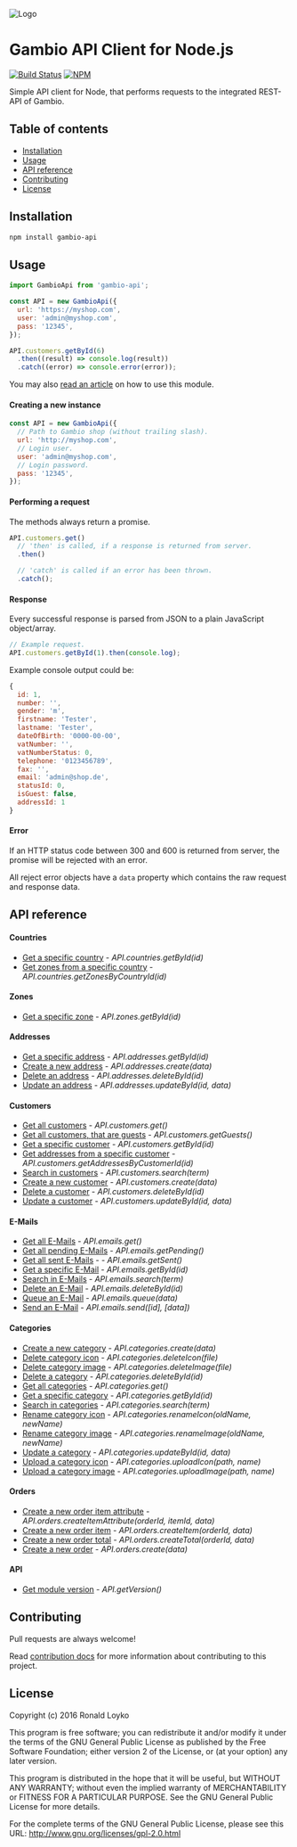 ![Logo](https://github.com/ronaldloyko/node-gambio-api/raw/master/logo.png)

# Gambio API Client for Node.js

[![Build Status](https://travis-ci.org/ronaldloyko/node-gambio-api.svg?branch=master)](https://travis-ci.org/ronaldloyko/node-gambio-api) [![NPM](https://nodei.co/npm/gambio-api.png?mini=true)](https://nodei.co/npm/gambio-api/)

Simple API client for Node, that performs requests to the integrated REST-API of Gambio.

## Table of contents

- [Installation](#installation)
- [Usage](#usage)
- [API reference](#api-reference)
- [Contributing](#contributing)
- [License](#license)

## Installation

```sh
npm install gambio-api
```

## Usage

```js
import GambioApi from 'gambio-api';

const API = new GambioApi({
  url: 'https://myshop.com',
  user: 'admin@myshop.com',
  pass: '12345',
});

API.customers.getById(6)
  .then((result) => console.log(result))
  .catch((error) => console.error(error));
```

You may also [read an article](https://ronaldloyko.wordpress.com/2016/01/21/how-to-use-the-gambio-rest-api-in-node-js/) on how to use this module.

#### Creating a new instance

```js
const API = new GambioApi({
  // Path to Gambio shop (without trailing slash).
  url: 'http://myshop.com',
  // Login user.
  user: 'admin@myshop.com',
  // Login password.
  pass: '12345',
});
```

#### Performing a request

The methods always return a promise.

```js
API.customers.get()
  // 'then' is called, if a response is returned from server.
  .then()

  // 'catch' is called if an error has been thrown.
  .catch();
```

#### Response

Every successful response is parsed from JSON to a plain JavaScript object/array.

```js
// Example request.
API.customers.getById(1).then(console.log);
```

Example console output could be:

```js
{
  id: 1,
  number: '',
  gender: 'm',
  firstname: 'Tester',
  lastname: 'Tester',
  dateOfBirth: '0000-00-00',
  vatNumber: '',
  vatNumberStatus: 0,
  telephone: '0123456789',
  fax: '',
  email: 'admin@shop.de',
  statusId: 0,
  isGuest: false,
  addressId: 1
}
```

#### Error

If an HTTP status code between 300 and 600 is returned from server, the promise will be rejected with an error.

All reject error objects have a `data` property which contains the raw request and response data.

## API reference

#### Countries

- [Get a specific country](https://github.com/ronaldloyko/node-gambio-api/blob/master/docs/countries/getById.md) - *API.countries.getById(id)*
- [Get zones from a specific country](https://github.com/ronaldloyko/node-gambio-api/blob/master/docs/countries/getZonesByCountryId.md) - *API.countries.getZonesByCountryId(id)*

#### Zones

- [Get a specific zone](https://github.com/ronaldloyko/node-gambio-api/blob/master/docs/zones/getById.md) - *API.zones.getById(id)*

#### Addresses

- [Get a specific address](https://github.com/ronaldloyko/node-gambio-api/blob/master/docs/addresses/getById.md) - *API.addresses.getById(id)*
- [Create a new address](https://github.com/ronaldloyko/node-gambio-api/blob/master/docs/addresses/create.md) - *API.addresses.create(data)*
- [Delete an address](https://github.com/ronaldloyko/node-gambio-api/blob/master/docs/addresses/deleteById.md) - *API.addresses.deleteById(id)*
- [Update an address](https://github.com/ronaldloyko/node-gambio-api/blob/master/docs/addresses/updateById.md) - *API.addresses.updateById(id, data)*

#### Customers

- [Get all customers](https://github.com/ronaldloyko/node-gambio-api/blob/master/docs/customers/get.md) - *API.customers.get()*
- [Get all customers, that are guests](https://github.com/ronaldloyko/node-gambio-api/blob/master/docs/customers/getGuests.md) - *API.customers.getGuests()*
- [Get a specific customer](https://github.com/ronaldloyko/node-gambio-api/blob/master/docs/customers/getById.md) - *API.customers.getById(id)*
- [Get addresses from a specific customer](https://github.com/ronaldloyko/node-gambio-api/blob/master/docs/customers/getAddressesByCustomerId.md) - *API.customers.getAddressesByCustomerId(id)*
- [Search in customers](https://github.com/ronaldloyko/node-gambio-api/blob/master/docs/customers/search.md) - *API.customers.search(term)*
- [Create a new customer](https://github.com/ronaldloyko/node-gambio-api/blob/master/docs/customers/create.md) - *API.customers.create(data)*
- [Delete a customer](https://github.com/ronaldloyko/node-gambio-api/blob/master/docs/customers/deleteById.md) - *API.customers.deleteById(id)*
- [Update a customer](https://github.com/ronaldloyko/node-gambio-api/blob/master/docs/customers/updateById.md) - *API.customers.updateById(id, data)*

#### E-Mails

- [Get all E-Mails](https://github.com/ronaldloyko/node-gambio-api/blob/master/docs/emails/get.md) - *API.emails.get()*
- [Get all pending E-Mails](https://github.com/ronaldloyko/node-gambio-api/blob/master/docs/emails/getPending.md) - *API.emails.getPending()*
- [Get all sent E-Mails](https://github.com/ronaldloyko/node-gambio-api/blob/master/docs/emails/getSent.md) - - *API.emails.getSent()*
- [Get a specific E-Mail](https://github.com/ronaldloyko/node-gambio-api/blob/master/docs/emails/getById.md) - *API.emails.getById(id)*
- [Search in E-Mails](https://github.com/ronaldloyko/node-gambio-api/blob/master/docs/emails/search.md) - *API.emails.search(term)*
- [Delete an E-Mail](https://github.com/ronaldloyko/node-gambio-api/blob/master/docs/emails/deleteById.md) - *API.emails.deleteById(id)*
- [Queue an E-Mail](https://github.com/ronaldloyko/node-gambio-api/blob/master/docs/emails/queue.md) - *API.emails.queue(data)*
- [Send an E-Mail](https://github.com/ronaldloyko/node-gambio-api/blob/master/docs/emails/send.md) - *API.emails.send([id], [data])*

#### Categories
- [Create a new category](https://github.com/ronaldloyko/node-gambio-api/blob/master/docs/categories/create.md) - *API.categories.create(data)*
- [Delete category icon](https://github.com/ronaldloyko/node-gambio-api/blob/master/docs/categories/deleteIcon.md) - *API.categories.deleteIcon(file)*
- [Delete category image](https://github.com/ronaldloyko/node-gambio-api/blob/master/docs/categories/deleteImage.md) - *API.categories.deleteImage(file)*
- [Delete a category](https://github.com/ronaldloyko/node-gambio-api/blob/master/docs/categories/deleteById.md) - *API.categories.deleteById(id)*
- [Get all categories](https://github.com/ronaldloyko/node-gambio-api/blob/master/docs/categories/get.md) - *API.categories.get()*
- [Get a specific category](https://github.com/ronaldloyko/node-gambio-api/blob/master/docs/categories/getById.md) - *API.categories.getById(id)*
- [Search in categories](https://github.com/ronaldloyko/node-gambio-api/blob/master/docs/categories/search.md) - *API.categories.search(term)*
- [Rename category icon](https://github.com/ronaldloyko/node-gambio-api/blob/master/docs/categories/renameIcon.md) - *API.categories.renameIcon(oldName, newName)*
- [Rename category image](https://github.com/ronaldloyko/node-gambio-api/blob/master/docs/categories/renameImage.md) - *API.categories.renameImage(oldName, newName)*
- [Update a category](https://github.com/ronaldloyko/node-gambio-api/blob/master/docs/categories/updateById.md) - *API.categories.updateById(id, data)*
- [Upload a category icon](https://github.com/ronaldloyko/node-gambio-api/blob/master/docs/categories/uploadIcon.md) - *API.categories.uploadIcon(path, name)*
- [Upload a category image](https://github.com/ronaldloyko/node-gambio-api/blob/master/docs/categories/uploadImage.md) - *API.categories.uploadImage(path, name)*

#### Orders
- [Create a new order item attribute](https://github.com/ronaldloyko/node-gambio-api/blob/master/docs/orders/createItemAttribute.md) - *API.orders.createItemAttribute(orderId, itemId, data)*
- [Create a new order item](https://github.com/ronaldloyko/node-gambio-api/blob/master/docs/orders/createItem.md) - *API.orders.createItem(orderId, data)*
- [Create a new order total](https://github.com/ronaldloyko/node-gambio-api/blob/master/docs/orders/createTotal.md) - *API.orders.createTotal(orderId, data)*
- [Create a new order](https://github.com/ronaldloyko/node-gambio-api/blob/master/docs/orders/create.md) - *API.orders.create(data)*

#### API
- [Get module version](https://github.com/ronaldloyko/node-gambio-api/blob/master/docs/api/getVersion.md) - *API.getVersion()*

## Contributing

Pull requests are always welcome!

Read [contribution docs](https://github.com/ronaldloyko/node-gambio-api/blob/master/CONTRIBUTING.md) for more information about contributing to this project.

## License

Copyright (c) 2016 Ronald Loyko

This program is free software; you can redistribute it and/or modify
it under the terms of the GNU General Public License as published by
the Free Software Foundation; either version 2 of the License, or
(at your option) any later version.

This program is distributed in the hope that it will be useful,
but WITHOUT ANY WARRANTY; without even the implied warranty of
MERCHANTABILITY or FITNESS FOR A PARTICULAR PURPOSE.  See the
GNU General Public License for more details.

For the complete terms of the GNU General Public License, please see this URL:
http://www.gnu.org/licenses/gpl-2.0.html
